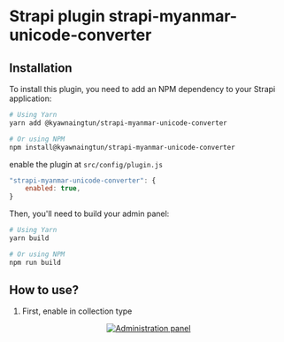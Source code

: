 # Strapi plugin strapi-myanmar-unicode-converter

## Installation
To install this plugin, you need to add an NPM dependency to your Strapi application:

```sh
# Using Yarn
yarn add @kyawnaingtun/strapi-myanmar-unicode-converter

# Or using NPM
npm install@kyawnaingtun/strapi-myanmar-unicode-converter
```

enable the plugin at ```src/config/plugin.js```

```javascript
"strapi-myanmar-unicode-converter": {
    enabled: true,
}
```

Then, you'll need to build your admin panel:

```sh
# Using Yarn
yarn build

# Or using NPM
npm run build
```

## How to use?

1. First, enable in collection type 

<p align="center">
  <a href="https://strapi.io">
    <img src="https://raw.githubusercontent.com/strapi/strapi/0bcebf77b37182fe021cb59cc19be8f5db4a18ac/public/assets/administration_panel.png" alt="Administration panel" />
  </a>
</p>

<br>